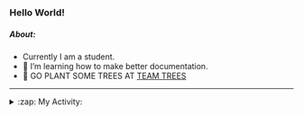 ### Hello World!

##### About:
- Currently I am a student.
- 🌱 I’m learning how to make better documentation.
- 🌱 GO PLANT SOME TREES AT [TEAM TREES](https://teamtrees.org/)

---
<details>
  <summary>:zap: My Activity:</summary>
  
<!--START_SECTION:waka-->
![Code Time](http://img.shields.io/badge/Code%20Time-1%2C159%20hrs%2016%20mins-blue)

**I'm a Night 🦉** 

```text
🌞 Morning                1748 commits        ██░░░░░░░░░░░░░░░░░░░░░░░   09.84 % 
🌆 Daytime                6129 commits        █████████░░░░░░░░░░░░░░░░   34.52 % 
🌃 Evening                5057 commits        ███████░░░░░░░░░░░░░░░░░░   28.48 % 
🌙 Night                  4822 commits        ███████░░░░░░░░░░░░░░░░░░   27.16 % 
```
📅 **I'm Most Productive on Wednesday** 

```text
Monday                   2551 commits        ████░░░░░░░░░░░░░░░░░░░░░   14.37 % 
Tuesday                  2396 commits        ███░░░░░░░░░░░░░░░░░░░░░░   13.49 % 
Wednesday                4147 commits        ██████░░░░░░░░░░░░░░░░░░░   23.36 % 
Thursday                 2242 commits        ███░░░░░░░░░░░░░░░░░░░░░░   12.63 % 
Friday                   1825 commits        ███░░░░░░░░░░░░░░░░░░░░░░   10.28 % 
Saturday                 1565 commits        ██░░░░░░░░░░░░░░░░░░░░░░░   08.81 % 
Sunday                   3030 commits        ████░░░░░░░░░░░░░░░░░░░░░   17.06 % 
```


📊 **This Week I Spent My Time On** 

```text
🔥 Editors: 
IntelliJ                 1 hr 29 mins        █████████████████████████   98.92 % 
VS Code                  0 secs              ░░░░░░░░░░░░░░░░░░░░░░░░░   01.08 % 

🐱‍💻 Projects: 
intro                    1 hr 29 mins        █████████████████████████   98.92 % 
praise                   0 secs              ░░░░░░░░░░░░░░░░░░░░░░░░░   00.88 % 
giveth-dapps-v2          0 secs              ░░░░░░░░░░░░░░░░░░░░░░░░░   00.20 % 
```


 Last Updated on 15/08/2023 23:09:34 UTC
<!--END_SECTION:waka-->
</details>
